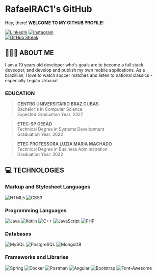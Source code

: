 # RafaelRAC1's GitHub
Hey, there!  **WELCOME TO MY GITHUB PROFILE!**

[![LinkedIn](https://img.shields.io/badge/LinkedIn-000?style=for-the-badge&logo=linkedin&logoColor=0E76A8)](https://www.linkedin.com/in/rafael-corr%C3%AAa-a48a56185/) [![Instagram](https://img.shields.io/badge/Instagram-000?style=for-the-badge&logo=instagram)](https://instagram.com/rafael_correa04?igshid=ZDdkNTZiNTM=)  
[![GitHub Streak](https://streak-stats.demolab.com/?user=RafaelRac1&theme=bear&background=000&border=30A3DC&dates=FFF)](https://git.io/streak-stats)

## 🙋🏻‍♂️ ABOUT ME
I am a 19 years old developer who's goals are to become a full stack deveoper, and develop and publish my own mobile applications. As a brazillian, I love to watch soccer matches and listen to national classics - especially Legião Urbana!  
### EDUCATION 

>**CENTRO UNIVERSITÁRIO BRAZ CUBAS**  
Bachelor's in Computer Science  
Expected Graduation Year: 2027  

> **ETEC-SP GEEAD**  
Technical Degree in Systems Development  
Graduation Year: 2022  

>**ETEC PROFESSORA LUZIA MARIA MACHADO**  
Technical Degree in Business Administration  
Graduation Year: 2022


## 💻 TECHNOLOGIES
### Markup and Stylesheet Languages  
![HTML5](https://img.shields.io/badge/HTML5-000?style=for-the-badge&logo=html5) ![CSS3](https://img.shields.io/badge/CSS3-000?style=for-the-badge&logo=css3&logoColor=264CE4)
### Programming Languages  
![Java](https://img.shields.io/badge/Java-000?style=for-the-badge&logo=java) ![Kotlin](https://img.shields.io/badge/Kotlin-0095D5?&style=for-the-badge&logo=kotlin&logoColor=white) ![C++](https://img.shields.io/badge/C%2B%2B-00599C?style=for-the-badge&logo=c%2B%2B&logoColor=white) ![JavaScript](	https://img.shields.io/badge/JavaScript-323330?style=for-the-badge&logo=javascript&logoColor=F7DF1E) ![PHP](https://img.shields.io/badge/PHP-777BB4?style=for-the-badge&logo=php&logoColor=white)

### Databases
![MySQL](https://img.shields.io/badge/MySQL-005C84?style=for-the-badge&logo=mysql&logoColor=white) ![PostgreSQL](https://img.shields.io/badge/PostgreSQL-316192?style=for-the-badge&logo=postgresql&logoColor=white) ![MongoDB](https://img.shields.io/badge/MongoDB-4EA94B?style=for-the-badge&logo=mongodb&logoColor=white)

### Frameworks and Libraries
![Spring](https://img.shields.io/badge/Spring-6DB33F?style=for-the-badge&logo=spring&logoColor=white) ![Docker](https://img.shields.io/badge/Docker-2CA5E0?style=for-the-badge&logo=docker&logoColor=white) ![Postman](https://img.shields.io/badge/Postman-FF6C37?style=for-the-badge&logo=Postman&logoColor=white) ![Angular](https://img.shields.io/badge/Angular-DD0031?style=for-the-badge&logo=angular&logoColor=white) ![Bootstrap](https://img.shields.io/badge/Bootstrap-563D7C?style=for-the-badge&logo=bootstrap&logoColor=white) ![Font-Awesome](https://img.shields.io/badge/Font_Awesome-339AF0?style=for-the-badge&logo=fontawesome&logoColor=white)

<!--
**RafaelRAC1/RafaelRAC1** is a ✨ _special_ ✨ repository because its `README.md` (this file) appears on your GitHub profile.

Here are some ideas to get you started:

- 🔭 I’m currently working on ...
- 🌱 I’m currently learning ...
- 👯 I’m looking to collaborate on ...
- 🤔 I’m looking for help with ...
- 💬 Ask me about ...
- 📫 How to reach me: ...
- 😄 Pronouns: ...
- ⚡ Fun fact: ...
-->
